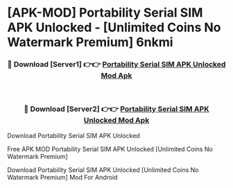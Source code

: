 # [APK-MOD] Portability Serial SIM APK Unlocked - [Unlimited Coins No Watermark Premium] 6nkmi



<div align="center">
<h3>🔴 Download [Server1] 👉👉 <a href="https://momento.my/?title=Portability_Serial_SIM_APK_Unlocked">Portability Serial SIM APK Unlocked Mod Apk</a></h3><br>

<h3>🔴 Download [Server2] 👉👉 <a href="https://momento.my/?title=Portability_Serial_SIM_APK_Unlocked">Portability Serial SIM APK Unlocked Mod Apk</a></h3>
</div>



Download Portability Serial SIM APK Unlocked 

Free APK MOD Portability Serial SIM APK Unlocked [Unlimited Coins No Watermark Premium]

Download Portability Serial SIM APK Unlocked [Unlimited Coins No Watermark Premium] Mod For Android
